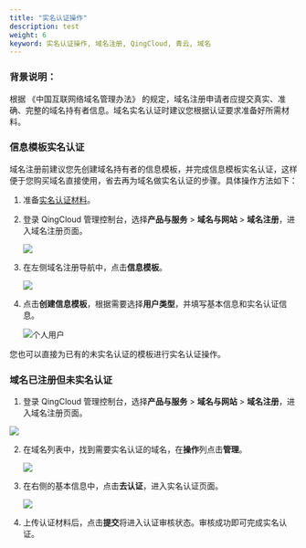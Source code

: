 ```yaml
---
title: "实名认证操作"
description: test
weight: 6
keyword: 实名认证操作, 域名注册, QingCloud, 青云, 域名
---
```




### 背景说明：

根据 《中国互联网络域名管理办法》 的规定，域名注册申请者应提交真实、准确、完整的域名持有者信息。域名实名认证时建议您根据认证要求准备好所需材料。

### 信息模板实名认证

域名注册前建议您先创建域名持有者的信息模板，并完成信息模板实名认证，这样便于您购买域名直接使用，省去再为域名做实名认证的步骤。具体操作方法如下：

1. 准备[实名认证材料](../ra_material/)。

2. 登录 QingCloud 管理控制台，选择**产品与服务** > **域名与网站** > **域名注册**，进入域名注册页面。

   ![](../../_images/dn_service.png)

3. 在左侧域名注册导航中，点击**信息模板**。

   ![](../../_images/dn_authen_template.png)

4. 点击**创建信息模板**，根据需要选择**用户类型**，并填写基本信息和实名认证信息。

   ![个人用户](../../_images/dn_add_personal_template.png)


您也可以直接为已有的未实名认证的模板进行实名认证操作。

### 域名已注册但未实名认证

1. 登录 QingCloud 管理控制台，选择**产品与服务** > **域名与网站** > **域名注册**，进入域名注册页面。

![](../../_images/dn_service.png)

2. 在域名列表中，找到需要实名认证的域名，在**操作**列点击**管理**。

   ![](../../_images/dn_not_authen.png)

3. 在右侧的基本信息中，点击**去认证**，进入实名认证页面。

   ![](../../_images/dn_authentication.png)

4. 上传认证材料后，点击**提交**将进入认证审核状态。审核成功即可完成实名认证。